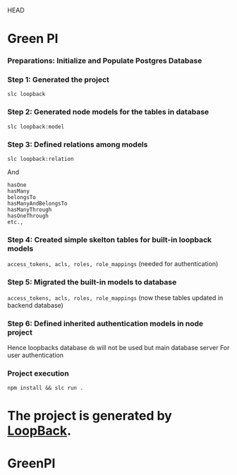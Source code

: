 HEAD
# Green PI

### Preparations: Initialize and Populate Postgres Database

### Step 1: Generated the project 
`slc loopback`

### Step 2: Generated node models for the tables in database
`slc loopback:model`

### Step 3: Defined relations among models
`slc loopback:relation`

And 

``` 
hasOne
hasMany
belongsTo
hasManyAndBelongsTo
hasManyThrough
hasOneThrough
etc.,
````

### Step 4: Created simple skelton tables for built-in loopback models 
`access_tokens, acls, roles, role_mappings` (needed for authentication)

### Step 5: Migrated the built-in models to database 
`access_tokens, acls, roles, role_mappings` (now these tables updated in backend database)

### Step 6: Defined inherited authentication models in node project
Hence loopbacks database `db` will not be used but main database server 
For user authentication

### Project execution 
`npm install && slc run .` 

The project is generated by [LoopBack](http://loopback.io).
=======
# GreenPI
